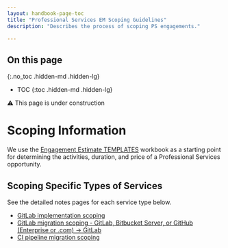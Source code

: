 ```yaml
---
layout: handbook-page-toc
title: "Professional Services EM Scoping Guidelines"
description: "Describes the process of scoping PS engagements."

---
```


## On this page
{:.no_toc .hidden-md .hidden-lg}

- TOC
{:toc .hidden-md .hidden-lg}

:warning: This page is under construction 

# Scoping Information

We use the [Engagement Estimate TEMPLATES](https://docs.google.com/spreadsheets/d/1YKMyflzsA-VPEVobB82zC8-n0hlC-uRBtiNB7Fm-kZg/edit?usp=sharing) workbook as a starting point for determining the activities, duration, and price of a Professional Services opportunity.

## Scoping Specific Types of Services

See the detailed notes pages for each service type below.

- [GitLab implementation scoping](/handbook/customer-success/professional-services-engineering/engagement-mgmt/scoping-information/implementation)
- [GitLab migration scoping - GitLab, Bitbucket Server, or GitHub (Enterprise or .com) -> GitLab](/handbook/customer-success/professional-services-engineering/engagement-mgmt/scoping-information/migrations)
- [CI pipeline migration scoping](/handbook/customer-success/professional-services-engineering/engagement-mgmt/scoping-information/ci-pipeline)

